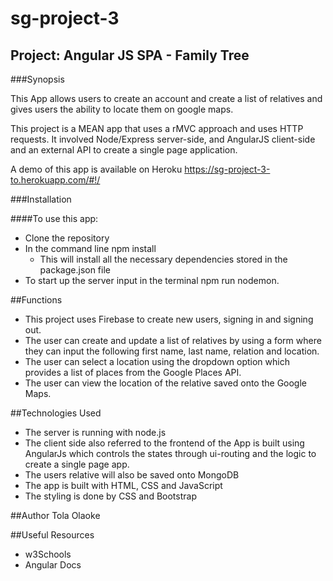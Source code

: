 # sg-project-3

## Project: Angular JS SPA - Family Tree

###Synopsis

This App allows users to create an account and create a list of relatives and gives users the ability to locate them on google maps.

This project is a MEAN app that uses a rMVC approach and uses HTTP requests. It involved Node/Express server-side, and AngularJS client-side and an external API to create a single page application.

A demo of this app is available on Heroku https://sg-project-3-to.herokuapp.com/#!/

###Installation

####To use this app:

* Clone the repository
* In the command line npm install
    * This will install all the necessary dependencies stored in the package.json file
* To start up the server input in the terminal npm run nodemon.

##Functions

* This project uses Firebase to create new users, signing in and signing out.
* The user can create and update a list of relatives by using a form where they can input the following first name, last name, relation and location.
* The user can select a location using the dropdown option which provides a list of places from the Google Places API.
* The user can view the location of the relative saved onto the Google Maps.

##Technologies Used

* The server is running with node.js
* The client side also referred to the frontend of the App is built using AngularJs which controls the states through ui-routing and the logic to create a single page app.
* The users relative will also be saved onto MongoDB
* The app is built with HTML, CSS and JavaScript
* The styling is done by CSS and Bootstrap

##Author
Tola Olaoke

##Useful Resources
* w3Schools
* Angular Docs
